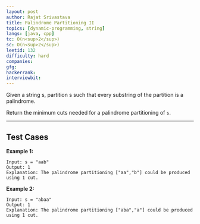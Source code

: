 ```yaml
---
layout: post
author: Rajat Srivastava
title: Palindrome Partitioning II
topics: [dynamic-programming, string]
langs: [java, cpp]
tc: O(n<sup>2</sup>)
sc: O(n<sup>2</sup>)
leetid: 132
difficulty: hard
companies: 
gfg: 
hackerrank: 
interviewbit: 
---
```


Given a string s, partition s such that every substring of the partition is a palindrome.

Return the minimum cuts needed for a palindrome partitioning of `s`.

---

## Test Cases

**Example 1:** 
```
Input: s = "aab"
Output: 1
Explanation: The palindrome partitioning ["aa","b"] could be produced using 1 cut.
```

**Example 2:**
```
Input: s = "abaa"
Output: 1
Explanation: The palindrome partitioning ["aba","a"] could be produced using 1 cut.
```